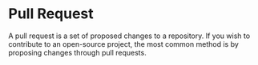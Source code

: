 # Pull Request

A pull request is a set of proposed changes to a repository. If you wish to contribute to an open-source project, the most common method is by proposing changes through pull requests.  
